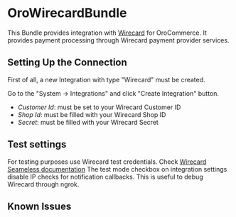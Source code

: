 # OroWirecardBundle

This Bundle provides integration with [Wirecard](https://www.wirecard.com/) for OroCommerce.
It provides payment processing through Wirecard payment provider services.


## Setting Up the Connection

First of all, a new Integration with type "Wirecard" must be created.

Go to the "System -> Integrations" and click "Create Integration" button.
 
 - *Customer Id*: must be set to your Wirecard Customer ID 
 - *Shop Id*: must be filled with your Wirecard Shop ID
 - *Secret*: must be filled with your Wirecard Secret
 
## Test settings

For testing purposes use Wirecard test credentials. Check [Wirecard Seameless documentation](https://guides.wirecard.at/wcs:start)
The test mode checkbox on integration settings disable IP checks for notification callbacks. This is useful to debug  Wirecard through ngrok.

## Known Issues